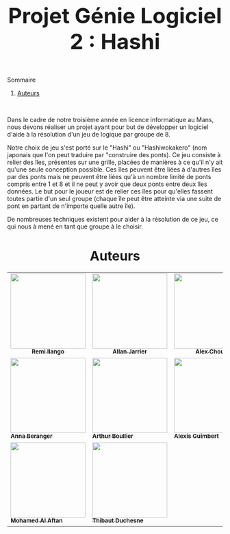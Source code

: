 <h1 align="center" style="font-size:50px;">Projet Génie Logiciel 2 : Hashi</h1>

<br>
  <summary>Sommaire</summary>
  <ol>
    <li><a href="#Auteurs">Auteurs</a></li>
  </ol>
<br>

<p> Dans le cadre de notre troisième année en licence informatique au Mans, nous devons réaliser un projet ayant pour but de développer un logiciel d'aide à la résolution d'un jeu de logique par groupe de 8.</p>
<p> Notre choix de jeu s'est porté sur le "Hashi" ou "Hashiwokakero" (nom japonais que l'on peut traduire par "construire des ponts). Ce jeu consiste à relier des îles, présentes sur une grille, placées de manières à ce qu'il n'y ait qu'une seule conception possible. Ces îles peuvent être liées à d'autres îles par des ponts mais ne peuvent être liées qu'à un nombre limité de ponts compris entre 1 et 8 et il ne peut y avoir que deux ponts entre deux  îles données. Le but pour le joueur est de relier ces îles pour qu'elles fassent toutes partie d'un seul groupe (chaque île peut être atteinte via une suite de pont en partant de n'importe quelle autre île).</p>
<p> De nombreuses techniques existent pour aider à la résolution de ce jeu, ce qui nous à mené en tant que groupe à le choisir.</p>
<table align = "center">
    <h1 id="Auteurs" style="font-size:30px;"align = "center">Auteurs</h1>
  <tr align = "center">
    <td><a href="https://github.com/Remalia/Hashi/commits?author=IlangoRemi"><img src="https://avatars.githubusercontent.com/u/45428394?v=4" width="175px;" alt=""/><br /><sub><b>Remi Ilango</b></sub></a><br /></td>
    <td><a href="https://github.com/Remalia/Hashi/commits?author=Remalia"><img src="https://avatars.githubusercontent.com/u/97773415?v=4" width="175px;" alt=""/><br /><sub><b>Allan Jarrier</b></sub></a><br /></td>
    <td><a href="https://github.com/Remalia/Hashi/commits?author=Heimeroux"><img src="https://avatars.githubusercontent.com/u/97943588?v=4" width="175px;" alt=""/><br /><sub><b>Alex Choux</b></sub></a><br /></td>

    
  </tr>
  <tr>
    <td><a href="https://github.com/Remalia/Hashi/commits?author=aberanger"><img src="https://avatars.githubusercontent.com/u/72624798?v=4" width="175px;" alt=""/><br /><sub><b>Anna Beranger</b></sub></a><br /></td>
    <td><a href="https://github.com/Remalia/Hashi/commits?author=ArthurBlr"><img src="https://avatars.githubusercontent.com/u/97943017?v=4" width="175px;" alt=""/><br /><sub><b>Arthur Boullier</b></sub></a><br /></td>
    <td><a href="https://github.com/Remalia/Hashi/commits?author=Alexis-42"><img src="https://avatars.githubusercontent.com/u/97942917?v=4" width="175px;" alt=""/><br /><sub><b>Alexis Guimbert</b></sub></a><br /></td>
  </tr>
  <tr>
      <td><a href="https://github.com/Remalia/Hashi/commits"><img src="https://avatars.githubusercontent.com/u/97880885?s=400&u=88658b475717541eeeec54a98354846b105bc1e9&v=4" width="175px;" alt=""/><br /><sub><b>Mohamed Al Aftan</b></sub></a><br /></td>
    <td><a href="https://github.com/Remalia/Hashi/commits"><img src="https://avatars.githubusercontent.com/u/97877862?v=4" width="175px;" alt=""/><br /><sub><b>Thibaut Duchesne</b></sub></a><br /></td>
  </tr>
</table>
